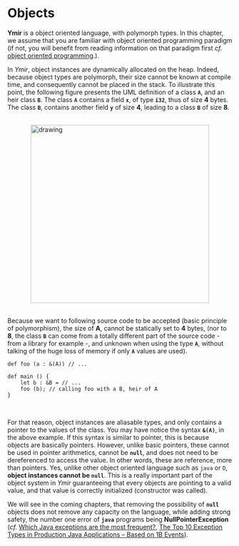 # Objects

**Ymir** is a object oriented language, with polymorph types. In this
chapter, we assume that you are familiar with object oriented
programming paradigm (if not, you will benefit from reading
information on that paradigm first *cf.*  [object oriented
programming](https://en.wikipedia.org/wiki/Object-oriented_programming).).

In *Ymir*, object instances are dynamically allocated on the
heap. Indeed, because object types are polymorph, their size cannot be
known at compile time, and consequently cannot be placed in the
stack. To illustrate this point, the following figure presents the UML
definition of a class **`A`**, and an heir class **`B`**. The class
**`A`** contains a field **`x`**, of type **`i32`**, thus of size
**4** bytes. The class **`B`**, contains another field **`y`** of size
**4**, leading to a class **`B`** of size **8**.

<br>
<img src="https://gnu-ymir.github.io/Documentations/en/objects/UML.png" alt="drawing" height="400" style="display: block; margin-left: auto;  margin-right: auto;">
<br>

Because we want to following source code to be accepted (basic
principle of polymorphism), the size of **A**, cannot be statically
set to **4** bytes, (nor to **8**, the class **`B`** can come from a
totally different part of the source code - from a library for example
-, and unknown when using the type **`A`**, without talking of the
huge loss of memory if only **`A`** values are used).

```ymir
def foo (a : &(A)) // ...	

def main () {
	let b : &B = // ...
	foo (b); // calling foo with a B, heir of A
}
```

<br>

For that reason, object instances are aliasable types, and only
contains a pointer to the values of the class. You may have notice the
syntax **`&(A)`**, in the above example. If this syntax is similar to
pointer, this is because objects are basically pointers. However,
unlike basic pointers, these cannot be used in pointer arithmetics,
cannot be **`null`**, and does not need to be dereferenced to access
the value. In other words, these are reference, more than pointers.
Yes, unlike other object oriented language such as `java` or `D`,
**object instances cannot be `null`**. This is a really important part
of the object system in *Ymir* guaranteeing that every objects are
pointing to a valid value, and that value is correctly initialized
(constructor was called).


We will see in the coming chapters, that removing the possibility of
**`null`** objects does not remove any capacity on the language, while
adding strong safety, the number one error of **`java`** programs
being **NullPointerException** (*cf.* [Which Java exceptions are the
most
frequent?](https://blog.samebug.io/which-java-exceptions-are-the-most-frequent-f830b113c37f),
[The Top 10 Exception Types in Production Java Applications – Based on
1B
Events](https://www.overops.com/blog/the-top-10-exceptions-types-in-production-java-applications-based-on-1b-events/)).
